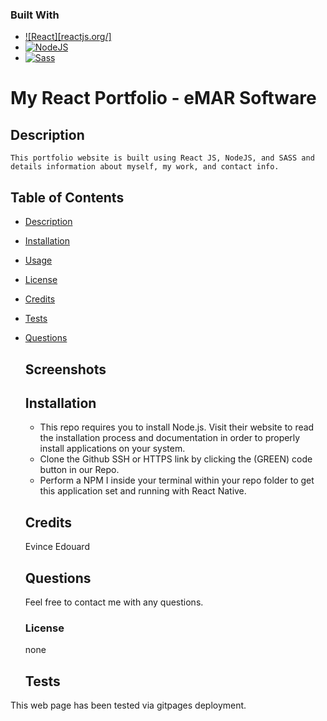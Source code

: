 ### Built With
*  [![React][reactjs.org/]][Reactjs-url]
*  [![NodeJS][Node.js]][Nodejs-url]
*  [![Sass][sass-lang.com]][Sass-url]


# My React Portfolio - eMAR Software
  ## Description
    This portfolio website is built using React JS, NodeJS, and SASS and details information about myself, my work, and contact info.

 
## Table of Contents
- [Description](#description)
- [Installation](#installation)
- [Usage](#usage)
- [License](#license)
- [Credits](#credits)
- [Tests](#tests)
- [Questions](#questions)

  ## Screenshots
 

  ## Installation
  - This repo requires you to install Node.js. Visit their website to read the installation process and documentation in order to properly install applications on your system. 
  - Clone the Github SSH or HTTPS link by clicking the (GREEN) code button in our Repo.
  - Perform a NPM I inside your terminal within your repo folder to get this application set and running with React Native.

  ## Credits
  Evince Edouard

  ## Questions
  Feel free to contact me with any questions.

  ### License
  none

  ## Tests
This web page has been tested via gitpages deployment.

[reactjs.org]: https://img.shields.io/badge/React-React-blue
[Reactjs-url]: https://reactjs.org/
[Nodejs-url]: https://nodejs.org/en/ 
[Node.js]: https://img.shields.io/badge/NodeJS-NodeJS-green
[sass-lang.com]: https://img.shields.io/badge/Sass-Sass-yellowgreen
[Sass-url]: https://sass-lang.com/